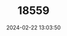 ---
title: "18559"
category: "Pseudomys apodemoides"
draft: false
date: 2024-02-22 13:03:50
languages:
  English: ["Silky Mouse"]
---